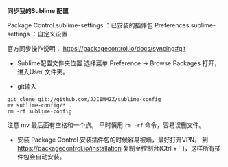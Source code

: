 **同步我的Sublime 配置** 

Package Control.sublime-settings ：已安装的插件包
Preferences.sublime-settings ：自定义设置

官方同步操作说明：
https://packagecontrol.io/docs/syncing#git

- Sublime配置文件夹位置
选择菜单 Preference -> Browse Packages 打开，进入User 文件夹。

- git输入
```
git clone git://github.com/JJIIMMZZ/sublime-config
mv sublime-config/* .
rm -rf sublime-config
```
注意 mv 最后面有空格和一个点。
平时慎用 `rm -rf` 命令，容易误删文件。

- 安装 Package Control
安装插件包的时候容易被墙，最好打开VPN。
到 https://packagecontrol.io/installation 复制至控制台(Ctrl + \` )，这样所有插件包会自动安装。
